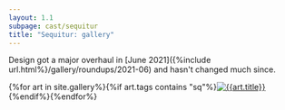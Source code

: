 ```yaml
---
layout: 1.1
subpage: cast/sequitur
title: "Sequitur: gallery"
---
```

Design got a major overhaul in [June 2021]({%include url.html%}/gallery/roundups/2021-06) and hasn't changed much since.

<section id="gallery" class="artwall">{%for art in site.gallery%}{%if art.tags contains "sq"%}<a href="{%include url.html%}{{art.permalink}}"><img src="{%include url.html%}/assets/img/gallery/{{art.img}}-tn.png" alt="{{art.title}}"/></a>{%endif%}{%endfor%}</section>